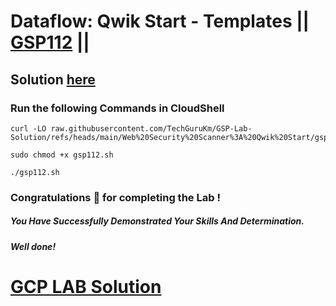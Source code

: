 # Dataflow: Qwik Start - Templates || [GSP112](https://www.cloudskillsboost.google/games/6105/labs/38852) ||

## Solution [here](https://youtu.be/)

### Run the following Commands in CloudShell



```
curl -LO raw.githubusercontent.com/TechGuruKm/GSP-Lab-Solution/refs/heads/main/Web%20Security%20Scanner%3A%20Qwik%20Start/gsp112.sh

sudo chmod +x gsp112.sh

./gsp112.sh
```



### Congratulations 🎉 for completing the Lab !

##### *You Have Successfully Demonstrated Your Skills And Determination.*

#### *Well done!*

# [GCP LAB Solution](https://www.youtube.com/@techgurukm)
